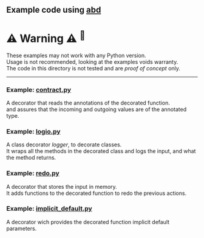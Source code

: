 Example code using [abd](https://pypi.org/project/abd/ "Abstract Base Decorator")
---

# :warning: Warning :warning:️ <sup>:bug:</sup>
These examples may not work with any Python version.  
Usage is not recommended, looking at the examples voids warranty.  
The code in this directory is not tested and are *proof of concept* only.

---

### Example: [contract.py](./contract.py)  
A decorator that reads the annotations of the decorated function.  
and assures that the incoming and outgoing values are of the annotated type.

### Example: [logio.py](./logio.py)
A class decorator *logger*, to decorate classes.  
It wraps all the methods in the decorated class and logs the input, and what the method returns.

### Example: [redo.py](./redo.py)
A decorator that stores the input in memory.  
It adds functions to the decorated function to redo the previous actions.

### Example: [implicit_default.py](./implicit_default.py)
A decorator wich provides the decorated function implicit default parameters.
